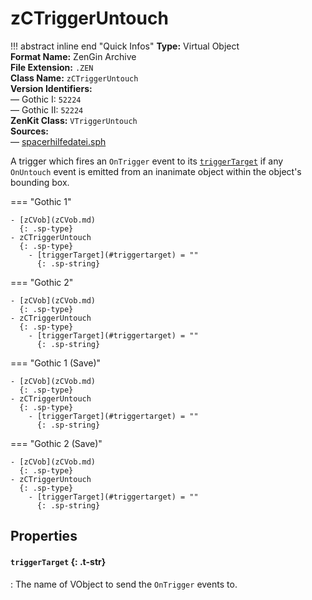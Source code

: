 # zCTriggerUntouch

!!! abstract inline end "Quick Infos"
    **Type:** Virtual Object<br/>
    **Format Name:** ZenGin Archive<br/>
    **File Extension:** `.ZEN`<br/>
    **Class Name:** `zCTriggerUntouch`<br/>
    **Version Identifiers:**<br />
    — Gothic I: `52224`<br/>
    — Gothic II: `52224`<br/>
    **ZenKit Class:** `VTriggerUntouch`<br/>
    **Sources:**<br/>
    — [spacerhilfedatei.sph](https://wiki.worldofgothic.de/doku.php?id=spacer:hilfedatei)

A trigger which fires an `OnTrigger` event to its [`triggerTarget`](#triggerTarget) if any `OnUntouch` event is emitted
from an inanimate object within the object's bounding box.

=== "Gothic 1"

    - [zCVob](zCVob.md)
      {: .sp-type}
    - zCTriggerUntouch
      {: .sp-type}
        - [triggerTarget](#triggertarget) = ""
          {: .sp-string}

=== "Gothic 2"

    - [zCVob](zCVob.md)
      {: .sp-type}
    - zCTriggerUntouch
      {: .sp-type}
        - [triggerTarget](#triggertarget) = ""
          {: .sp-string}

=== "Gothic 1 (Save)"

    - [zCVob](zCVob.md)
      {: .sp-type}
    - zCTriggerUntouch
      {: .sp-type}
        - [triggerTarget](#triggertarget) = ""
          {: .sp-string}

=== "Gothic 2 (Save)"

    - [zCVob](zCVob.md)
      {: .sp-type}
    - zCTriggerUntouch
      {: .sp-type}
        - [triggerTarget](#triggertarget) = ""
          {: .sp-string}

## Properties

#### `triggerTarget` {: .t-str}

:   The name of VObject to send the `OnTrigger` events to.
